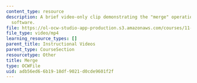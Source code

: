 ```yaml
---
content_type: resource
description: A brief video-only clip demonstrating the "merge" operation in ArcGIS
  software.
file: https://ol-ocw-studio-app-production.s3.amazonaws.com/courses/11-205-introduction-to-spatial-analysis-fall-2019/adb56ed66b1918df9021d0cde9601f2f_MIT11_205F19_merge.mp4
file_type: video/mp4
learning_resource_types: []
parent_title: Instructional Videos
parent_type: CourseSection
resourcetype: Other
title: Merge
type: OCWFile
uid: adb56ed6-6b19-18df-9021-d0cde9601f2f
---
```

